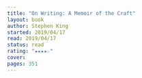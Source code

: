 ```yaml
---
title: "On Writing: A Memoir of the Craft"
layout: book
author: Stephen King
started: 2019/04/17
read: 2019/04/17
status: read
rating: "★★★★☆"
cover: 
pages: 351
---
```

